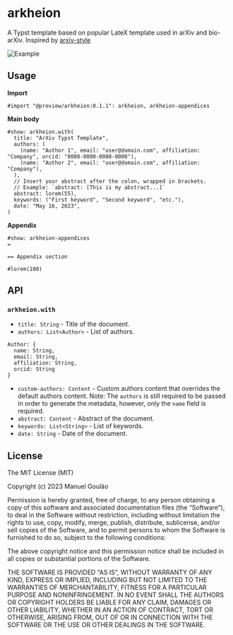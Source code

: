 # arkheion

A Typst template based on popular LateX template used in arXiv and bio-arXiv. Inspired by [arxiv-style](https://github.com/kourgeorge/arxiv-style)

![Example](example.png)

## Usage

**Import**

```
#import "@preview/arkheion:0.1.1": arkheion, arkheion-appendices
```

**Main body**

```
#show: arkheion.with(
  title: "ArXiv Typst Template",
  authors: (
    (name: "Author 1", email: "user@domain.com", affiliation: "Company", orcid: "0000-0000-0000-0000"),
    (name: "Author 2", email: "user@domain.com", affiliation: "Company"),
  ),
  // Insert your abstract after the colon, wrapped in brackets.
  // Example: `abstract: [This is my abstract...]`
  abstract: lorem(55),
  keywords: ("First keyword", "Second keyword", "etc."),
  date: "May 16, 2023",
)
```

**Appendix**

```
#show: arkheion-appendices
=

== Appendix section

#lorem(100)

```

## API

### `arkheion.with`

- `title: String` - Title of the document.
- `authors: List<Author>` - List of authors.
```
Author: {
  name: String,
  email: String,
  affiliation: String,
  orcid: String
}
```
- `custom-authors: Content` - Custom authors content that overrides the default authors content.
Note: The `authors` is still required to be passed in order to generate the metadata, however, only the `name` field is required.
- `abstract: Content` - Abstract of the document.
- `keywords: List<String>` - List of keywords.
- `date: String` - Date of the document.

## License
The MIT License (MIT)

Copyright (c) 2023 Manuel Goulão

Permission is hereby granted, free of charge, to any person obtaining a copy of this software and associated documentation files (the “Software”), to deal in the Software without restriction, including without limitation the rights to use, copy, modify, merge, publish, distribute, sublicense, and/or sell copies of the Software, and to permit persons to whom the Software is furnished to do so, subject to the following conditions:

The above copyright notice and this permission notice shall be included in all copies or substantial portions of the Software.

THE SOFTWARE IS PROVIDED “AS IS”, WITHOUT WARRANTY OF ANY KIND, EXPRESS OR IMPLIED, INCLUDING BUT NOT LIMITED TO THE WARRANTIES OF MERCHANTABILITY, FITNESS FOR A PARTICULAR PURPOSE AND NONINFRINGEMENT. IN NO EVENT SHALL THE AUTHORS OR COPYRIGHT HOLDERS BE LIABLE FOR ANY CLAIM, DAMAGES OR OTHER LIABILITY, WHETHER IN AN ACTION OF CONTRACT, TORT OR OTHERWISE, ARISING FROM, OUT OF OR IN CONNECTION WITH THE SOFTWARE OR THE USE OR OTHER DEALINGS IN THE SOFTWARE.
